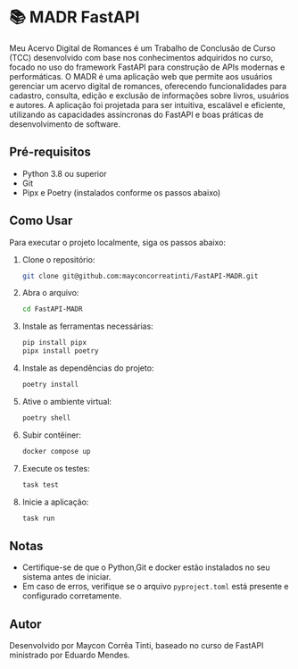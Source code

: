 # 📚 MADR FastAPI 

Meu Acervo Digital de Romances é um Trabalho de Conclusão de Curso (TCC) desenvolvido com base nos conhecimentos adquiridos no curso, focado no uso do framework FastAPI para construção de APIs modernas e performáticas. O MADR é uma aplicação web que permite aos usuários gerenciar um acervo digital de romances, oferecendo funcionalidades para cadastro, consulta, edição e exclusão de informações sobre livros, usuários e autores. A aplicação foi projetada para ser intuitiva, escalável e eficiente, utilizando as capacidades assíncronas do FastAPI e boas práticas de desenvolvimento de software.
## Pré-requisitos

- Python 3.8 ou superior
- Git
- Pipx e Poetry (instalados conforme os passos abaixo)

## Como Usar

Para executar o projeto localmente, siga os passos abaixo:

1. Clone o repositório:
   ```bash
   git clone git@github.com:mayconcorreatinti/FastAPI-MADR.git
   ```
2. Abra o arquivo:
   ```bash
   cd FastAPI-MADR 
   ```
3. Instale as ferramentas necessárias:
   ```bash
   pip install pipx
   pipx install poetry
   ```

4. Instale as dependências do projeto:
   ```bash
   poetry install
   ```

5. Ative o ambiente virtual:
   ```bash
   poetry shell
   ```

6. Subir contêiner:
   ```bash
   docker compose up
   ```

7. Execute os testes:
   ```bash
   task test
   ```

8. Inicie a aplicação:
   ```bash
   task run
   ```

## Notas

- Certifique-se de que o Python,Git e docker estão instalados no seu sistema antes de iniciar.
- Em caso de erros, verifique se o arquivo `pyproject.toml` está presente e configurado corretamente.


## Autor

Desenvolvido por Maycon Corrêa Tinti, baseado no curso de FastAPI ministrado por Eduardo Mendes.
